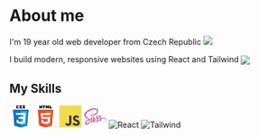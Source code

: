 <h1 align="left">About me </h1>
 <p>I'm 19 year old web developer from Czech Republic <img width="20" src="https://cdn.britannica.com/86/7886-004-323985BD/Flag-Czech-Republic.jpg"></p> 
 <p>I build modern, responsive websites using React and Tailwind <img align="center" width="32" src="https://cdn0.iconfinder.com/data/icons/devices-42/512/Macbook-512.png" /></p>






<h2 align="left">My Skills</h3>
<p align="left"> <img src="https://raw.githubusercontent.com/devicons/devicon/master/icons/css3/css3-original-wordmark.svg" alt="css3" width="40" height="40"/  <img src="https://www.vectorlogo.zone/logos/figma/figma-icon.svg" alt="figma" width="40" height="40"/> <img src="https://raw.githubusercontent.com/devicons/devicon/master/icons/html5/html5-original-wordmark.svg" alt="html5" width="40" height="40"/> <img src="https://raw.githubusercontent.com/devicons/devicon/master/icons/javascript/javascript-original.svg" alt="javascript" width="40" height="40"/>  <img src="https://raw.githubusercontent.com/devicons/devicon/master/icons/sass/sass-original.svg" alt="sass" width="40" height="40"/> <img src="https://upload.wikimedia.org/wikipedia/commons/thumb/a/a7/React-icon.svg/512px-React-icon.svg.png" alt="React" width="40" height="40"/> <img src="https://upload.wikimedia.org/wikipedia/commons/thumb/d/d5/Tailwind_CSS_Logo.svg/2560px-Tailwind_CSS_Logo.svg.png" alt="Tailwind" width="40" height="40"/> </p>

